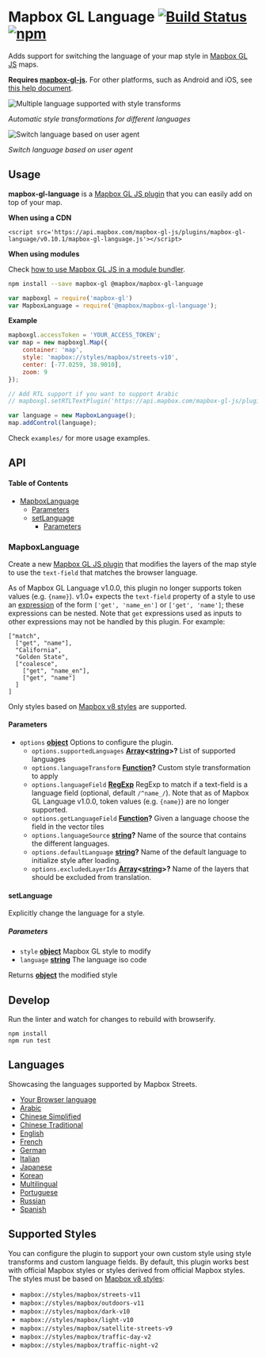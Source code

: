 # Mapbox GL Language [![Build Status](https://travis-ci.org/mapbox/mapbox-gl-language.svg?branch=master)](https://travis-ci.org/mapbox/mapbox-gl-language) [![npm](https://img.shields.io/npm/v/@mapbox/mapbox-gl-language.svg)](https://www.npmjs.com/package/@mapbox/mapbox-gl-language)

Adds support for switching the language of your map style in [Mapbox GL JS](https://www.mapbox.com/mapbox-gl-js/) maps.

**Requires [mapbox-gl-js](https://github.com/mapbox/mapbox-gl-js).** For other platforms, such as Android and iOS, see [this help document](https://www.mapbox.com/help/change-language/).

![Multiple language supported with style transforms](https://cloud.githubusercontent.com/assets/1288339/26266912/89b1b6ba-3cb5-11e7-9964-49f51290d627.gif)

_Automatic style transformations for different languages_

![Switch language based on user agent](https://cloud.githubusercontent.com/assets/1288339/26269878/742cdb02-3cc5-11e7-8479-c6ab3f0f8a82.gif)

_Switch language based on user agent_

## Usage

**mapbox-gl-language** is a [Mapbox GL JS plugin](https://www.mapbox.com/blog/build-mapbox-gl-js-plugins/) that you can easily add on top of your map.

**When using a CDN**

    <script src='https://api.mapbox.com/mapbox-gl-js/plugins/mapbox-gl-language/v0.10.1/mapbox-gl-language.js'></script>

**When using modules**

Check [how to use Mapbox GL JS in a module bundler](https://www.mapbox.com/mapbox-gl-js/api/).

```bash
npm install --save mapbox-gl @mapbox/mapbox-gl-language
```

```javascript
var mapboxgl = require('mapbox-gl')
var MapboxLanguage = require('@mapbox/mapbox-gl-language');
```

**Example**

```javascript
mapboxgl.accessToken = 'YOUR_ACCESS_TOKEN';
var map = new mapboxgl.Map({
    container: 'map',
    style: 'mapbox://styles/mapbox/streets-v10',
    center: [-77.0259, 38.9010],
    zoom: 9
});

// Add RTL support if you want to support Arabic
// mapboxgl.setRTLTextPlugin('https://api.mapbox.com/mapbox-gl-js/plugins/mapbox-gl-rtl-text/v0.10.1/mapbox-gl-rtl-text.js');

var language = new MapboxLanguage();
map.addControl(language);
```

Check `examples/` for more usage examples.

## API

<!-- Generated by documentation.js. Update this documentation by updating the source code. -->

#### Table of Contents

-   [MapboxLanguage](#mapboxlanguage)
    -   [Parameters](#parameters)
    -   [setLanguage](#setlanguage)
        -   [Parameters](#parameters-1)

### MapboxLanguage

Create a new [Mapbox GL JS plugin](https://www.mapbox.com/blog/build-mapbox-gl-js-plugins/) that
modifies the layers of the map style to use the `text-field` that matches the browser language.

As of Mapbox GL Language v1.0.0, this plugin no longer supports token values (e.g. `{name}`). v1.0+ expects the `text-field`
property of a style to use an [expression](https://docs.mapbox.com/mapbox-gl-js/style-spec/expressions/) of the form `['get', 'name_en']` or `['get', 'name']`; these expressions can be nested. Note that `get` expressions used as inputs to other expressions may not be handled by this plugin. For example:
```
["match", 
  ["get", "name"], 
  "California", 
  "Golden State", 
  ["coalesce", 
    ["get", "name_en"], 
    ["get", "name"]
  ]
]
```
Only styles based on [Mapbox v8 styles](https://docs.mapbox.com/help/troubleshooting/streets-v8-migration-guide/) are supported.

#### Parameters

-   `options` **[object](https://developer.mozilla.org/docs/Web/JavaScript/Reference/Global_Objects/Object)** Options to configure the plugin.
    -   `options.supportedLanguages` **[Array](https://developer.mozilla.org/docs/Web/JavaScript/Reference/Global_Objects/Array)&lt;[string](https://developer.mozilla.org/docs/Web/JavaScript/Reference/Global_Objects/String)>?** List of supported languages
    -   `options.languageTransform` **[Function](https://developer.mozilla.org/docs/Web/JavaScript/Reference/Statements/function)?** Custom style transformation to apply
    -   `options.languageField` **[RegExp](https://developer.mozilla.org/docs/Web/JavaScript/Reference/Global_Objects/RegExp)** RegExp to match if a text-field is a language field (optional, default `/^name_/`). Note that as of Mapbox GL Language v1.0.0, token values (e.g. `{name}`) are no longer supported.
    -   `options.getLanguageField` **[Function](https://developer.mozilla.org/docs/Web/JavaScript/Reference/Statements/function)?** Given a language choose the field in the vector tiles
    -   `options.languageSource` **[string](https://developer.mozilla.org/docs/Web/JavaScript/Reference/Global_Objects/String)?** Name of the source that contains the different languages.
    -   `options.defaultLanguage` **[string](https://developer.mozilla.org/docs/Web/JavaScript/Reference/Global_Objects/String)?** Name of the default language to initialize style after loading.
    -   `options.excludedLayerIds` **[Array](https://developer.mozilla.org/docs/Web/JavaScript/Reference/Global_Objects/Array)&lt;[string](https://developer.mozilla.org/docs/Web/JavaScript/Reference/Global_Objects/String)>?** Name of the layers that should be excluded from translation.

#### setLanguage

Explicitly change the language for a style.

##### Parameters

-   `style` **[object](https://developer.mozilla.org/docs/Web/JavaScript/Reference/Global_Objects/Object)** Mapbox GL style to modify
-   `language` **[string](https://developer.mozilla.org/docs/Web/JavaScript/Reference/Global_Objects/String)** The language iso code

Returns **[object](https://developer.mozilla.org/docs/Web/JavaScript/Reference/Global_Objects/Object)** the modified style

## Develop

Run the linter and watch for changes to rebuild with browserify.

    npm install
    npm run test

## Languages

Showcasing the languages supported by Mapbox Streets.

-   [Your Browser language](https://mapbox.github.io/mapbox-gl-language/examples/browser.html)
-   [Arabic](https://mapbox.github.io/mapbox-gl-language/examples/ar.html)
-   [Chinese Simplified](https://mapbox.github.io/mapbox-gl-language/examples/zh-Hans.html)
-   [Chinese Traditional](https://mapbox.github.io/mapbox-gl-language/examples/zh-Hant.html)
-   [English](https://mapbox.github.io/mapbox-gl-language/examples/en.html)
-   [French](https://mapbox.github.io/mapbox-gl-language/examples/fr.html)
-   [German](https://mapbox.github.io/mapbox-gl-language/examples/de.html)
-   [Italian](https://mapbox.github.io/mapbox-gl-language/examples/it.html)
-   [Japanese](https://mapbox.github.io/mapbox-gl-language/examples/ja.html)
-   [Korean](https://mapbox.github.io/mapbox-gl-language/examples/ko.html)
-   [Multilingual](https://mapbox.github.io/mapbox-gl-language/examples/multilingual.html)
-   [Portuguese](https://mapbox.github.io/mapbox-gl-language/examples/pt.html)
-   [Russian](https://mapbox.github.io/mapbox-gl-language/examples/ru.html)
-   [Spanish](https://mapbox.github.io/mapbox-gl-language/examples/es.html)

## Supported Styles

You can configure the plugin to support your own custom style using style transforms and custom language fields.
By default, this plugin works best with official Mapbox styles or styles derived from official Mapbox styles.
The styles must be based on [Mapbox v8 styles](https://docs.mapbox.com/help/troubleshooting/streets-v8-migration-guide/):

-   `mapbox://styles/mapbox/streets-v11`
-   `mapbox://styles/mapbox/outdoors-v11`
-   `mapbox://styles/mapbox/dark-v10`
-   `mapbox://styles/mapbox/light-v10`
-   `mapbox://styles/mapbox/satellite-streets-v9`
-   `mapbox://styles/mapbox/traffic-day-v2`
-   `mapbox://styles/mapbox/traffic-night-v2`
